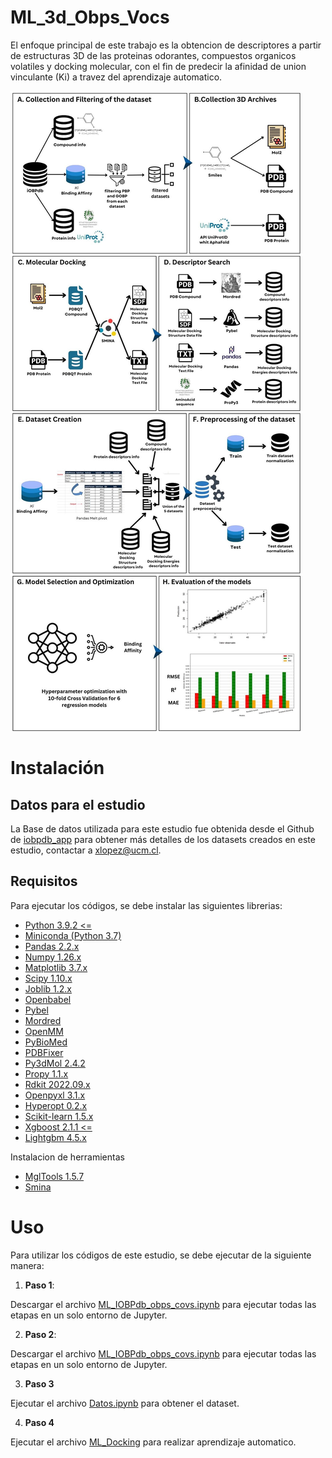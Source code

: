 # ML_3d_Obps_Vocs

El enfoque principal de este trabajo es la obtencion de descriptores a partir de estructuras 3D de las proteinas odorantes, compuestos organicos volatiles y docking molecular, con el fin de predecir la afinidad de union vinculante (Ki) a travez del aprendizaje automatico.

![Figure](https://github.com/Nfern98/ML_3d_Obps_Vocs/blob/main/workflow/workflow2.jpg)

# Instalación

## Datos para el estudio

La Base de datos utilizada para este estudio fue obtenida desde el Github de  [iobpdb_app](https://github.com/sshuklz/iobpdb_app.git) para obtener más detalles de los datasets creados en este estudio, contactar a xlopez@ucm.cl.
## Requisitos

Para ejecutar los códigos, se debe instalar las siguientes librerias:


*   [Python 3.9.2 <=](https://www.python.org/downloads/)
*   [Miniconda (Python 3.7)](https://repo.anaconda.com/miniconda/Miniconda3-py37_4.12.0-Linux-x86_64.sh)
*   [Pandas 2.2.x](https://pandas.pydata.org/docs/getting_started/install.html)
*   [Numpy 1.26.x](https://numpy.org/install/)
*   [Matplotlib 3.7.x](https://matplotlib.org/3.7.0/)
*   [Scipy 1.10.x](https://scipy.org/install/)
*   [Joblib 1.2.x](https://joblib.readthedocs.io/en/stable/installing.html)
*   [Openbabel](https://pypi.org/project/openbabel/)
*   [Pybel](https://open-babel.readthedocs.io/en/latest/UseTheLibrary/Python_Pybel.html)
*   [Mordred](https://github.com/mordred-descriptor/mordred)
*   [OpenMM](https://github.com/openmm/)
*   [PyBioMed](https://github.com/gadsbyfly/PyBioMed)
*   [PDBFixer](https://github.com/openmm/pdbfixer.git)
*   [Py3dMol 2.4.2](https://pypi.org/project/py3Dmol/)
*   [Propy 1.1.x](https://pypi.org/project/propy3/)
*   [Rdkit 2022.09.x](https://www.rdkit.org/docs/Install.html)
*   [Openpyxl 3.1.x](https://openpyxl.readthedocs.io/en/stable/tutorial.html)
*   [Hyperopt 0.2.x](https://hyperopt.github.io/hyperopt/)
*   [Scikit-learn 1.5.x](https://scikit-learn.org/1.5/install.html)
*   [Xgboost 2.1.1 <=](https://xgboost.readthedocs.io/en/latest/install.html)
*   [Lightgbm 4.5.x](https://lightgbm.readthedocs.io/en/latest/Installation-Guide.html)

Instalacion de herramientas
*   [MglTools 1.5.7](https://ccsb.scripps.edu/download/532/)
*   [Smina](https://downloads.sourceforge.net/project/smina/smina.static)



# Uso

Para utilizar los códigos de este estudio, se debe ejecutar de la siguiente manera:

1. **Paso 1**:

Descargar el archivo [ML_IOBPdb_obps_covs.ipynb](https://github.com/Glarah453/ML_obps_vocs/blob/main/ML_IOBPdb_obps_covs.ipynb) para ejecutar todas las etapas en un solo entorno de Jupyter.

2. **Paso 2**:

Descargar el archivo [ML_IOBPdb_obps_covs.ipynb](https://github.com/Glarah453/ML_obps_vocs/blob/main/ML_IOBPdb_obps_covs.ipynb) para ejecutar todas las etapas en un solo entorno de Jupyter.

3. **Paso 3**

Ejecutar el archivo [Datos.ipynb]() para obtener el dataset.

4. **Paso 4**

Ejecutar el archivo [ML_Docking]() para realizar aprendizaje automatico.